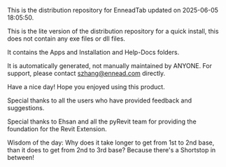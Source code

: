 This is the distribution repository for EnneadTab updated on 2025-06-05 18:05:50.

This is the lite version of the distribution repository for a quick install, this does not contain any exe files or dll files.

It contains the Apps and Installation and Help-Docs folders.

It is automatically generated, not manually maintained by ANYONE.
For support, please contact szhang@ennead.com directly.

Have a nice day! Hope you enjoyed using this product.

Special thanks to all the users who have provided feedback and suggestions.

Special thanks to Ehsan and all the pyRevit team for providing the foundation for the Revit Extension.



Wisdom of the day:
Why does it take longer to get from 1st to 2nd base, than it does to get from 2nd to 3rd base? Because there's a Shortstop in between!
